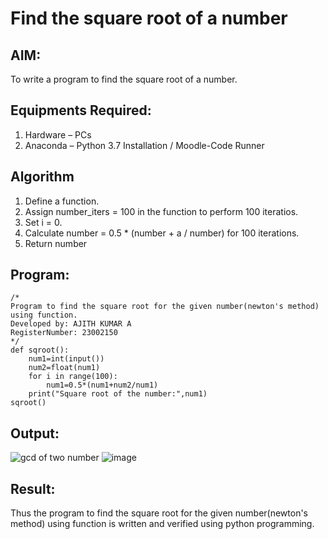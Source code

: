 # Find the square root of a number

## AIM:
To write a program to find the square root of a number.

## Equipments Required:
1. Hardware – PCs
2. Anaconda – Python 3.7 Installation / Moodle-Code Runner

## Algorithm
1. Define a function.
2. Assign number_iters = 100 in the function to perform 100 iteratios.
3. Set i = 0.
4. Calculate  number = 0.5 * (number + a / number) for 100 iterations.
5. Return number

## Program:
```
/*
Program to find the square root for the given number(newton's method) using function.
Developed by: AJITH KUMAR A
RegisterNumber: 23002150 
*/
def sqroot():
    num1=int(input())
    num2=float(num1)
    for i in range(100):
        num1=0.5*(num1+num2/num1)
    print("Square root of the number:",num1)
sqroot()    
```

## Output:
![gcd of two number](gcd.png)
![image](https://github.com/Ajith1413/Square-root-of-a-number/assets/139842524/5f2112be-4de5-4f30-af9a-dee833f1d1b5)




## Result:
Thus the program to find the square root for the given number(newton's method) using function is written and verified using python programming.
